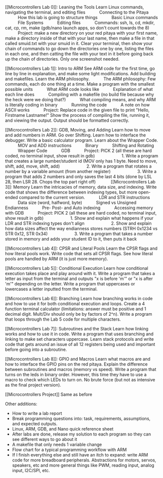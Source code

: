 
[[Microcontrollers Lab 0]]: Leaning the Tools Learn Linux commands, navigating the terminal, and editing files
      Connecting to the Pitaya
      How this lab is going to structure things
      Basic Linux commands
      File Systems
      Editing files
      Commands: ssh, ls, cd, mkdir, cat, cp, rm, make (gdb/nano launch apps, so don't count towards the 8)
      Project: make a new directory on your red pitaya with your first name, make a directory inside of that with your last name, then make a file in that called smuid.txt with your smuid in it. Clear your terminal, then show your chain of commands to go down the directories one by one, listing the files in each one, and then catting the file with your text in it before going back up the chain of directories. Only one screenshot needed.

[[Microcontrollers Lab 1]]: Intro to ARM See ARM code for the first time, go line by line in explanation, and make some light modifications. Add building and makefiles. Learn the ARM philosophy.
      The ARM philosophy: Few commands, each do one thing at a time. Make a program with the smallest possible units
      What ARM code looks like
      Explanation of what each line does
      Compiling with a makefile (no build file because why the heck were we doing that?)
      What compiling means, and why ARM is literally coding in binary
      Running the code
      A note on how ASCII works
      Project: Replace code in the given file to print "Hello, Firstname Lastname!" Show the process of compiling the file, running it, and viewing the output. Output should be formatted correctly.
      

[[Microcontrollers Lab 2]]: GDB, Moving, and Adding Learn how to move and add numbers in ARM. Go over Shifting. Learn how to interface the debugger. Write a basic calculator program. Learn about the Wrapper Code.
      MOV and ADD instructions
      Binary
      Shifting and Rotating
      Wrapper Code
      GDB
      Project: PICK 2 (all these are hard coded, no terminal input, show result in gdb)
            1. Write a program that creates a large number/student id (MOV only has 1 byte. Need to move, shift, add, move, shift, add)
            2. Write a program that rotates a number by a variable amount (from another register)
            3. Write a program that adds 2 numbers and only saves the last 4 bits (done by LSL 28, then LSR 28. Chops the top part right off)
      
[[Microcontrollers Lab 3]]: Memory Learn the intricacies of memory, data size, and indexing. Write code that shows the difference between indexing types, but more open-ended compared to the current version.
      LDR and STR instructions
      Data size (word, halfword, byte)
      Signed vs Unsigned
      Endianness
      Pre- Post- and Auto indexing
      Accessing memory with GDB
      Project: PICK 2 (all these are hard coded, no terminal input, show result in gdb)
            1. Show and explain what happens if your LDR and STR indexing types don't align
            2. Show and explain how data sizes affect the way endianness stores numbers (STRH 0x1234 vs STR 0x12, STR 0x34)
            3. Write a program that takes a number stored in memory and adds your student ID to it, then puts it back

[[Microcontrollers Lab 4]]: CPSR and Literal Pools Learn the CPSR flags and how literal pools work. Write code that sets all CPSR flags. See how literal pools are handled by ARM (it is just more memory).
 
[[Microcontrollers Lab 5]]: Conditional Execution
	Learn how conditional execution takes place and play around with it. Write a program that takes a letter as input from the terminal and outputs "x is before 'm'" or "x is after 'm'" depending on the letter. Write a program that uppercases or lowercases a letter inputted from the terminal.
 
[[Microcontrollers Lab 6]]: Branching
	Learn how branching works in code and how to use it for both conditional execution and loops. Create a 4 function terminal calculator (limitations: answer must be positive and 1 decimal digit. Mult/Div should only be by factors of 2^n). Write a program that loops through the Lab 5 code for multiple characters.
 
[[Microcontrollers Lab 7]]: Subroutines and the Stack
	Learn how linking works and how to use it in code. Write a program that uses branching and linking to make set characters uppercase. Learn stack protocols and write code that gets around an issue of all 12 registers being used and important before going into a subroutine. 
 
[[Microcontrollers Lab 8]]: GPIO and Macros
	Learn what macros are and how to interface the GPIO pins on the red pitaya. Explain the difference between subroutines and macros (memory vs speed). Write a program that turns on the leds in binary order. However, this time they have to use a macro to check which LEDs to turn on. No brute force (but not as intensive as the final project version).
 
[[Microcontrollers Project]]
	Same as before

Other additions:
- How to write a lab report
- Break programming questions into: task, requirements, assumptions, and expected outputs.
- Linux, ARM, GDB, and Nano quick reference sheet
- After labs are done, release my solution to each program so they can see different ways to go about it
- A makefile that only needs 1 variable change
- Flow chart for a typical programming workflow with ARM
- If I finish everything else and still have an itch to expand: write ARM code for more breadboard peripherals. Abstractions for motors, servos, speakers, etc and more general things like PWM, reading input, analog input, I2C/SPI, etc.
